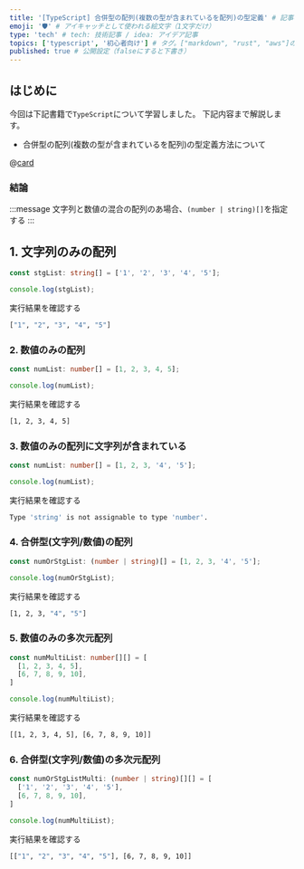 ```yaml
---
title: '[TypeScript] 合併型の配列(複数の型が含まれているを配列)の型定義' # 記事のタイトル
emoji: '🛡' # アイキャッチとして使われる絵文字（1文字だけ）
type: 'tech' # tech: 技術記事 / idea: アイデア記事
topics: ['typescript', '初心者向け'] # タグ。["markdown", "rust", "aws"]のように指定する
published: true # 公開設定（falseにすると下書き）
---
```


## はじめに

今回は下記書籍で`TypeScript`について学習しました。
下記内容まで解説します。

- 合併型の配列(複数の型が含まれているを配列)の型定義方法について

@[card](https://www.oreilly.co.jp/books/9784814400362/)

### 結論

:::message
文字列と数値の混合の配列のあ場合、`(number | string)[]`を指定する
:::

## 1. 文字列のみの配列

```ts
const stgList: string[] = ['1', '2', '3', '4', '5'];

console.log(stgList);
```

実行結果を確認する

```bash
["1", "2", "3", "4", "5"]
```

### 2. 数値のみの配列
```ts
const numList: number[] = [1, 2, 3, 4, 5];

console.log(numList);
```

実行結果を確認する

```bash
[1, 2, 3, 4, 5]
```

### 3. 数値のみの配列に文字列が含まれている
```ts
const numList: number[] = [1, 2, 3, '4', '5'];

console.log(numList);
```

実行結果を確認する

```bash
Type 'string' is not assignable to type 'number'.
```

### 4. 合併型(文字列/数値)の配列
```ts
const numOrStgList: (number | string)[] = [1, 2, 3, '4', '5'];

console.log(numOrStgList);
```

実行結果を確認する

```bash
[1, 2, 3, "4", "5"]
```

### 5. 数値のみの多次元配列
```ts
const numMultiList: number[][] = [
  [1, 2, 3, 4, 5],
  [6, 7, 8, 9, 10],
]

console.log(numMultiList);
```

実行結果を確認する

```bash
[[1, 2, 3, 4, 5], [6, 7, 8, 9, 10]]
```

### 6. 合併型(文字列/数値)の多次元配列
```ts
const numOrStgListMulti: (number | string)[][] = [
  ['1', '2', '3', '4', '5'],
  [6, 7, 8, 9, 10],
]

console.log(numMultiList);
```

実行結果を確認する

```bash
[["1", "2", "3", "4", "5"], [6, 7, 8, 9, 10]]
```
